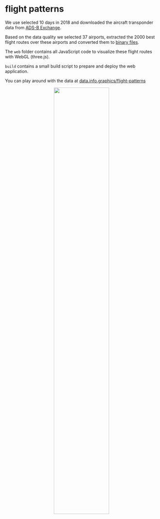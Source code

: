 # flight patterns

We use selected 10 days in 2018 and downloaded the aircraft transponder data from [ADS-B Exchange](https://www.adsbexchange.com).

Based on the data quality we selected 37 airports, extracted the 2000 best flight routes over these airports and converted them to [binary files](https://github.com/infographicsgroup/flightdata-client/tree/master/web/assets/data/airports).

The `web` folder contains all JavaScript code to visualize these flight routes with WebGL (three.js).

`build` contains a small build script to prepare and deploy the web application.

You can play around with the data at [data.info.graphics/flight-patterns](https://data.info.graphics/flight-patterns)

<div align="center">
  <img src="https://data.info.graphics/blog/content/images/2019/04/post-image.jpg" width="60%">
</div>
